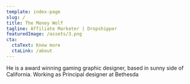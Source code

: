 ```yaml
---
template: index-page
slug: /
title: The Money Wolf
tagline: Affiliate Marketer | Dropshipper
featuredImage: /assets/3.png
cta:
  ctaText: Know more
  ctaLink: /about
---
```


He is a award winning gaming graphic designer, based in sunny side of California. Working as Principal designer at Bethesda
